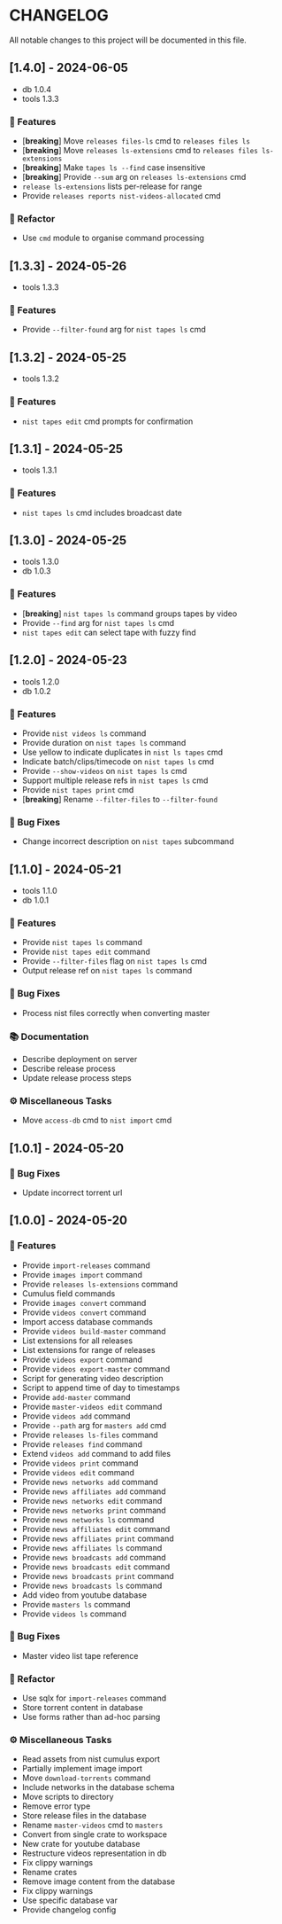 # CHANGELOG

All notable changes to this project will be documented in this file.

## [1.4.0] - 2024-06-05

* db 1.0.4
* tools 1.3.3

### 🚀 Features

- [**breaking**] Move `releases files-ls` cmd to `releases files ls`
- [**breaking**] Move `releases ls-extensions` cmd to `releases files ls-extensions`
- [**breaking**] Make `tapes ls --find` case insensitive
- [**breaking**] Provide `--sum` arg on `releases ls-extensions` cmd
- `release ls-extensions` lists per-release for range
- Provide `releases reports nist-videos-allocated` cmd

### 🚜 Refactor

- Use `cmd` module to organise command processing

## [1.3.3] - 2024-05-26

* tools 1.3.3

### 🚀 Features

- Provide `--filter-found` arg for `nist tapes ls` cmd

## [1.3.2] - 2024-05-25

* tools 1.3.2

### 🚀 Features

- `nist tapes edit` cmd prompts for confirmation

## [1.3.1] - 2024-05-25

* tools 1.3.1

### 🚀 Features

- `nist tapes ls` cmd includes broadcast date

## [1.3.0] - 2024-05-25

* tools 1.3.0
* db 1.0.3

### 🚀 Features

- [**breaking**] `nist tapes ls` command groups tapes by video
- Provide `--find` arg for `nist tapes ls` cmd
- `nist tapes edit` can select tape with fuzzy find

## [1.2.0] - 2024-05-23

* tools 1.2.0
* db 1.0.2

### 🚀 Features

- Provide `nist videos ls` command
- Provide duration on `nist tapes ls` command
- Use yellow to indicate duplicates in `nist ls tapes` cmd
- Indicate batch/clips/timecode on `nist tapes ls` cmd
- Provide `--show-videos` on `nist tapes ls` cmd
- Support multiple release refs in `nist tapes ls` cmd
- Provide `nist tapes print` cmd
- [**breaking**] Rename `--filter-files` to `--filter-found`

### 🐛 Bug Fixes

- Change incorrect description on `nist tapes` subcommand

## [1.1.0] - 2024-05-21

* tools 1.1.0
* db 1.0.1

### 🚀 Features

- Provide `nist tapes ls` command
- Provide `nist tapes edit` command
- Provide `--filter-files` flag on `nist tapes ls` cmd
- Output release ref on `nist tapes ls` command

### 🐛 Bug Fixes

- Process nist files correctly when converting master

### 📚 Documentation

- Describe deployment on server
- Describe release process
- Update release process steps

### ⚙️ Miscellaneous Tasks

- Move `access-db` cmd to `nist import` cmd

## [1.0.1] - 2024-05-20

### 🐛 Bug Fixes

- Update incorrect torrent url

## [1.0.0] - 2024-05-20

### 🚀 Features

- Provide `import-releases` command
- Provide `images import` command
- Provide `releases ls-extensions` command
- Cumulus field commands
- Provide `images convert` command
- Provide `videos convert` command
- Import access database commands
- Provide `videos build-master` command
- List extensions for all releases
- List extensions for range of releases
- Provide `videos export` command
- Provide `videos export-master` command
- Script for generating video description
- Script to append time of day to timestamps
- Provide `add-master` command
- Provide `master-videos edit` command
- Provide `videos add` command
- Provide `--path` arg for `masters add` cmd
- Provide `releases ls-files` command
- Provide `releases find` command
- Extend `videos add` command to add files
- Provide `videos print` command
- Provide `videos edit` command
- Provide `news networks add` command
- Provide `news affiliates add` command
- Provide `news networks edit` command
- Provide `news networks print` command
- Provide `news networks ls` command
- Provide `news affiliates edit` command
- Provide `news affiliates print` command
- Provide `news affiliates ls` command
- Provide `news broadcasts add` command
- Provide `news broadcasts edit` command
- Provide `news broadcasts print` command
- Provide `news broadcasts ls` command
- Add video from youtube database
- Provide `masters ls` command
- Provide `videos ls` command

### 🐛 Bug Fixes

- Master video list tape reference

### 🚜 Refactor

- Use sqlx for `import-releases` command
- Store torrent content in database
- Use forms rather than ad-hoc parsing

### ⚙️ Miscellaneous Tasks

- Read assets from nist cumulus export
- Partially implement image import
- Move `download-torrents` command
- Include networks in the database schema
- Move scripts to directory
- Remove error type
- Store release files in the database
- Rename `master-videos` cmd to `masters`
- Convert from single crate to workspace
- New crate for youtube database
- Restructure videos representation in db
- Fix clippy warnings
- Rename crates
- Remove image content from the database
- Fix clippy warnings
- Use specific database var
- Provide changelog config

<!-- generated by git-cliff -->
